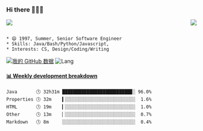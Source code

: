 ### Hi there 👋👋👋 
<p>  
  <a href="https://count.getloli.com/"><img src="https://count.getloli.com/get/@Xxpain"></a>
  <img src="https://weather-icon.journeyad.repl.co/@shanghai?v=1" align="right">
</p>

```

* 😄 1997, Summer, Senior Software Engineer
* Skills: Java/Bash/Python/Javascript, 
* Interests: CS, Design/Coding/Writing
```

[![我的 GitHub 数据](https://github-readme-stats.vercel.app/api?username=Xxpain)]()
![Lang](https://github-readme-stats.vercel.app/api/top-langs/?username=Xxpain&hide=ipynb,html&layout=compact)
 <!-- waka-box start -->
#### <a href="https://gist.github.com/eb4ecc800e460a494f8146b3d1bb974a" target="_blank">📊 Weekly development breakdown</a>
```text
Java       🕓 32h31m █████████████████████████▉░ 96.0%
Properties 🕓 32m    ▍░░░░░░░░░░░░░░░░░░░░░░░░░░  1.6%
HTML       🕓 19m    ▎░░░░░░░░░░░░░░░░░░░░░░░░░░  1.0%
Other      🕓 13m    ▏░░░░░░░░░░░░░░░░░░░░░░░░░░  0.7%
Markdown   🕓 8m     ░░░░░░░░░░░░░░░░░░░░░░░░░░░  0.4%
```
<!-- Powered by https://github.com/YouEclipse/waka-box-go . -->
<!-- waka-box end -->
